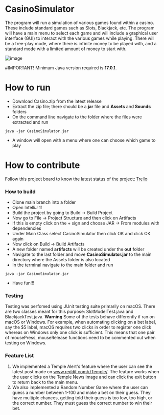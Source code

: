 # CasinoSimulator
The program will run a simulation of various games found within a casino. These include standard games such as Slots, Blackjack, etc. The program will have a main menu to select each game and will include a graphical user interface (GUI) to interact with the various games while playing. There will be a free-play mode, where there is infinite money to be played with, and a standard mode with a limited amount of money to start with.

![image](https://user-images.githubusercontent.com/77748455/163686845-8bcf28f7-f819-483e-8f21-ed26a892fb88.png)

#IMPORTANT!
Minimum Java version required is **17.0.1**.

# How to run
- Download Casino.zip from the latest release
- Extract the zip file; there should be a **jar** file and **Assets** and **Sounds** folders
- On the command line navigate to the folder where the files were extracted and run
```
java -jar CasinoSimulator.jar
```
- A window will open with a menu where one can choose which game to play

# How to contribute
Follow this project board to know the latest status of the project: [Trello](https://trello.com/b/EWAn1oRz/casinosimulator-tasks)

### How to build
- Clone main branch into a folder
- Open IntelliJ 11
- Build the project by going to Build -> Build Project
- Now go to File -> Project Structure and then click on Artifacts
- If this is empty click on the + sign and choose JAR -> From modules with dependencies
- Under Main Class select CasinoSimulator then click OK and click OK again
- Now click on Build -> Build Artifacts
- A new folder named **artifacts** will be created under the **out** folder
- Navigate to the last folder and move **CasinoSimulator.jar** to the main directory where the Assets folder is also located
- In the terminal navigate to the main folder and run
```
java -jar CasinoSimulator.jar
```
- Have fun!!!

### Testing
Testing was perfomed using JUnit testing suite primarily on macOS. There are two classes meant for this purpose: SlotModelTest.java and BlackjackTest.java.
**Warning** Some of the tests behave differently if ran on macOS or Windows. For example, when automating clicking on a bet label, say the $5 label, macOS requires two
clicks in order to register one click whereas on Windows only one click is sufficient. This means that one pair of mousePress, mouseRelease functions need to be commented
out when testing on Windows.

### Feature List
1. We implemented a Temple Alert's feature where the user can see the latest post made on www.reddit.com/r/Temple/. The feature works when the user clicks on the Temple News image and can click the exit button to return back to the main menu.
2. We also implemented a Random Number Game where the user can guess a number between 1-100 and make a bet on their guess. They have multiple chances, getting told their guess is too low, too high, or the correct number. They must guess the correct number to win their bet. 
